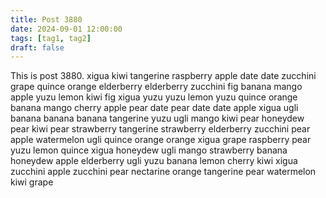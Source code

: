 ```yaml
---
title: Post 3880
date: 2024-09-01 12:00:00
tags: [tag1, tag2]
draft: false
---
```

This is post 3880.
xigua
kiwi
tangerine
raspberry
apple
date
date
zucchini
grape
quince
orange
elderberry
elderberry
zucchini
fig
banana
mango
apple
yuzu
lemon
kiwi
fig
xigua
yuzu
yuzu
lemon
yuzu
quince
orange
banana
mango
cherry
apple
pear
date
pear
date
date
apple
xigua
ugli
banana
banana
banana
tangerine
yuzu
ugli
mango
kiwi
pear
honeydew
pear
kiwi
pear
strawberry
tangerine
strawberry
elderberry
zucchini
pear
apple
watermelon
ugli
quince
orange
orange
xigua
grape
raspberry
pear
yuzu
lemon
quince
xigua
honeydew
ugli
mango
strawberry
banana
honeydew
apple
elderberry
ugli
yuzu
banana
lemon
cherry
kiwi
xigua
zucchini
apple
zucchini
pear
nectarine
orange
tangerine
pear
watermelon
kiwi
grape
